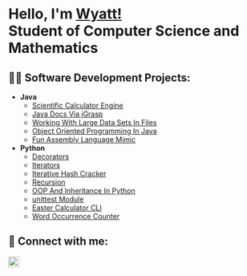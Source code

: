<h1>Hello, I'm <a href="https://www.linkedin.com/in/wyatt-bechtle-6924aa279/">Wyatt!</a> <br/>Student of Computer Science and Mathematics</h1>

<h2>👨‍💻 Software Development Projects:</h2>

- <b>Java</b>
  - [Scientific Calculator Engine](https://github.com/wbechtle/JavaSciCalcEng/blob/main/README.md)
  - [Java Docs Via jGrasp](https://github.com/wbechtle/JavaDocsWithjGrasp/blob/main/README.md)
  - [Working With Large Data Sets In Files](https://github.com/wbechtle/JavaWorkingWithFiles/blob/main/README.md)
  - [Object Oriented Programming In Java](https://github.com/wbechtle/JavaOOP/blob/main/README.md)
  - [Fun Assembly Language Mimic](https://github.com/wbechtle/FunJavaCalc/blob/main/README.md)
- <b>Python</b>
  - [Decorators](https://github.com/wbechtle/PythonDecorators/blob/main/README.md)
  - [Iterators](https://github.com/wbechtle/PythonIterator/blob/main/README.md)
  - [Iterative Hash Cracker](https://github.com/wbechtle/PythonHashCracker/blob/main/README.md)
  - [Recursion](https://github.com/wbechtle/PythonRecursion/blob/main/README.md)
  - [OOP And Inheritance In Python](https://github.com/wbechtle/PythonOOP/blob/main/README.md)
  - [unittest Module](https://github.com/wbechtle/PythonUnitTesting/blob/main/README.md)
  - [Easter Calculator CLI](https://github.com/wbechtle/PythonEasterCalcCLI/blob/main/README.md)
  - [Word Occurrence Counter](https://github.com/wbechtle/PythonWordFreqCount/blob/main/README.md)
  
  
<h2> 🤳 Connect with me:</h2>

[<img align="left" alt="Wyatt Bechtle | LinkedIn" width="22px" src="https://cdn.jsdelivr.net/npm/simple-icons@v3/icons/linkedin.svg" />][linkedin]

[linkedin]: https://www.linkedin.com/in/wyatt-bechtle-6924aa279/
